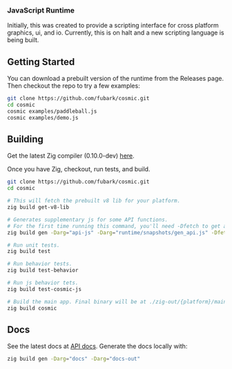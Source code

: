 ### JavaScript Runtime

Initially, this was created to provide a scripting interface for cross platform graphics, ui, and io. Currently, this is on halt and a new scripting language is being built.

## Getting Started
You can download a prebuilt version of the runtime from the Releases page.
Then checkout the repo to try a few examples:
```sh
git clone https://github.com/fubark/cosmic.git
cd cosmic
cosmic examples/paddleball.js
cosmic examples/demo.js
```

## Building
Get the latest Zig compiler (0.10.0-dev) [here](https://ziglang.org/download/). 

Once you have Zig, checkout, run tests, and build.
```sh
git clone https://github.com/fubark/cosmic.git
cd cosmic

# This will fetch the prebuilt v8 lib for your platform.
zig build get-v8-lib

# Generates supplementary js for some API functions.
# For the first time running this command, you'll need -Dfetch to get any deps.
zig build gen -Darg="api-js" -Darg="runtime/snapshots/gen_api.js" -Dfetch

# Run unit tests.
zig build test

# Run behavior tests.
zig build test-behavior

# Run js behavior tets.
zig build test-cosmic-js

# Build the main app. Final binary will be at ./zig-out/{platform}/main/main. Use -Drelease-safe for an optimized version.
zig build cosmic
```

## Docs
See the latest docs at [API docs](https://cosmic-js.com/docs).
Generate the docs locally with:
```sh
zig build gen -Darg="docs" -Darg="docs-out"
```
